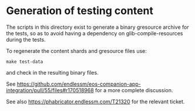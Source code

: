 # Generation of testing content

The scripts in this directory exist to generate a binary
gresource archive for the tests, so as to avoid having a dependency
on glib-compile-resources during the tests.

To regenerate the content shards and gresource files use:

    make test-data

and check in the resulting binary files.

See https://github.com/endlessm/eos-companion-app-integration/pull/55/files#r170518968
for a more complete discussion.

See also https://phabricator.endlessm.com/T21320 for the relevant ticket.

